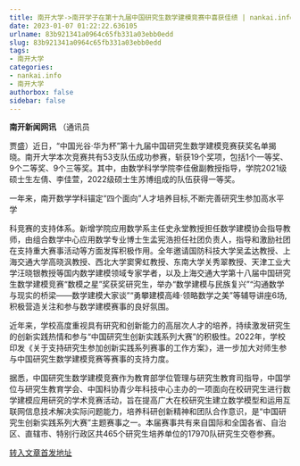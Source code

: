 ```yaml
---
title: 南开大学->南开学子在第十九届中国研究生数学建模竞赛中喜获佳绩 | nankai.info
date: 2023-01-07 01:22:22.636105
urlname: 83b921341a0964c65fb331a03ebb0edd
slug: 83b921341a0964c65fb331a03ebb0edd
tags: 
- 南开大学
categories:
- nankai.info
- 南开大学
authorbox: false
sidebar: false
---
```

**南开新闻网讯** （通讯员

贾盛）近日，“中国光谷·华为杯”第十九届中国研究生数学建模竞赛获奖名单揭晓。南开大学本次竞赛共有53支队伍成功参赛，斩获19个奖项，包括1个一等奖、9个二等奖、9个三等奖。其中，由数学科学学院李佳傲副教授指导，学院2021级硕士生左倩、李佳萱，2022级硕士生苏博组成的队伍获得一等奖。

一年来，南开数学学科锚定“四个面向”人才培养目标,不断完善研究生参加高水平学
<!--more-->
科竞赛的支持体系。新增学院应用数学系主任史永堂教授担任数学建模协会指导教师，由组合数学中心应用数学专业博士生孟宪浩担任社团负责人，指导和激励社团在支持重大赛事活动等方面发挥积极作用。全年邀请国防科技大学吴孟达教授、上海交通大学高晓沨教授、西北大学窦霁虹教授、东南大学关秀翠教授、天津工业大学汪晓银教授等国内数学建模领域专家学者，以及上海交通大学第十八届中国研究生数学建模竞赛“数模之星”奖获奖研究生，举办“数学建模与民族复兴”“沟通数学与现实的桥梁——数学建模大家谈”“勇攀建模高峰·领略数学之美”等辅导讲座6场,积极营造关注和参与数学建模赛事的良好氛围。

近年来，学校高度重视具有研究和创新能力的高层次人才的培养，持续激发研究生的创新实践热情和参与“中国研究生创新实践系列大赛”的积极性。2022年，学校印发《关于支持研究生参加创新实践系列赛事的工作方案》，进一步加大对师生参与中国研究生数学建模竞赛等赛事的支持力度。

据悉，中国研究生数学建模竞赛作为教育部学位管理与研究生教育司指导，中国学位与研究生教育学会、中国科协青少年科技中心主办的一项面向在校研究生进行数学建模应用研究的学术竞赛活动，旨在提高广大在校研究生建立数学模型和运用互联网信息技术解决实际问题能力，培养科研创新精神和团队合作意识，是“中国研究生创新实践系列大赛”主题赛事之一。本届赛事共有来自国际和全国各省、自治区、直辖市、特别行政区共465个研究生培养单位的17970队研究生交卷参赛。



[转入文章首发地址](http://news.nankai.edu.cn/ywsd/system/2023/01/01/030054175.shtml)